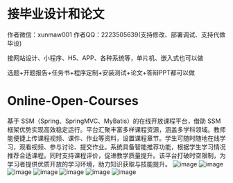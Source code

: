 # 接毕业设计和论文
作者微信：xunmaw001  作者QQ：2223505639(支持修改、部署调试、支持代做毕设)

接网站设计、小程序、H5、APP、各种系统等，单片机、嵌入式也可以做

选题+开题报告+任务书+程序定制+安装测试+论文+答辩PPT都可以做
# Online-Open-Courses
基于 SSM（Spring、SpringMVC、MyBatis）的在线开放课程平台，借助 SSM 框架优势实现高效稳定运行。平台汇聚丰富多样课程资源，涵盖多学科领域。教师能便捷上传课程视频、课件、作业等资料，设置课程章节。学生可随时随地在线学习，观看视频、参与讨论、提交作业。系统具备智能推荐功能，根据学生学习情况推荐合适课程。同时支持课程评价，促进教学质量提升。该平台打破时空限制，为学习者提供优质开放的学习环境，助力知识获取与技能提升。 
![image](https://github.com/user-attachments/assets/504e3a80-22ff-4c5c-8478-6b53617df6f6)
![image](https://github.com/user-attachments/assets/bb411e77-2f2d-465a-a769-f37fa6af28d7)
![image](https://github.com/user-attachments/assets/319f5766-bb4c-4cb8-9fb4-fe4312d7f7c8)
![image](https://github.com/user-attachments/assets/9793d953-7c20-432b-ba7e-5d86b85cc359)
![image](https://github.com/user-attachments/assets/afcc70a0-44e8-45a1-9337-f77ffe3b7b2b)
![image](https://github.com/user-attachments/assets/1e3bbb0d-7302-451e-9510-416c78ce6300)
![image](https://github.com/user-attachments/assets/81aea6b5-ce96-4acc-949e-b145b614a79b)
